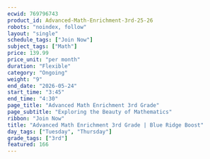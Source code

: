 ```yaml
---
ecwid: 769796743
product_id: Advanced-Math-Enrichment-3rd-25-26
robots: "noindex, follow"
layout: "single"
schedule_tags: ["Join Now"]
subject_tags: ["Math"]
price: 139.99
price_unit: "per month"
duration: "Flexible"
category: "Ongoing"
weight: "9"
end_date: "2026-05-24"
start_time: "3:45"
end_time: "4:30"
page_title: "Advanced Math Enrichment 3rd Grade"
page_subtitle: "Exploring the Beauty of Mathematics"
ribbon: "Join Now"
title: "Advanced Math Enrichment 3rd Grade | Blue Ridge Boost"
day_tags: ["Tuesday", "Thursday"]
grade_tags: ["3rd"]
featured: 166
---
```

